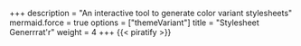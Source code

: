 +++
description = "An interactive tool to generate color variant stylesheets"
mermaid.force = true
options = ["themeVariant"]
title = "Stylesheet Generrrat'r"
weight = 4
+++
{{< piratify >}}